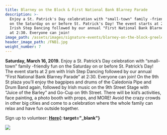 ```yaml
---
title: Blarney on the Block & First National Bank Blarney Parade
description: >-
  Enjoy a St. Patrick's Day celebration with "small-town" family -friendly fun
  on the Saturday on or before St. Patrick's Day! The event starts at 2 pm with
  Irish Step Dancing followed by our annual "First National Bank Blarney Parade"
  at 2:30. Everyone can join!
image_path: /assets/images/signature-events/blarney-on-the-block-greeley.png
header_image_path: /FNB1.jpg
weight_number: 7
---
```


**Saturday, March 16, 2019.** Enjoy a St. Patrick’s Day celebration with “small-town” family -friendly fun on the Saturday on or before St. Patrick’s Day\! The event starts at 2 pm with Irish Step Dancing followed by our annual “First National Bank Blarney Parade” at 2:30. Everyone can join\! On the 9th St plaza you’ll enjoy the bagpipes and drums of the Caledonia Pipe and Drum Band again, followed by Irish music on the 9th Street Stage with “Juice of the Barley” and Go-Cup on 9th Street. There will be kid’s activities, face painting, a photo booth with props, and MORE\! Avoid the crazy crowds in other big cities and come to a celebration where the whole family can relax and have fun outside together.

Sign up to volunteer:&nbsp;**[Here](https://www.signupgenius.com/go/10c094aaaaa2da13-8thannual){: target="_blank"}**

![](/assets/versions/fnb1---x----274-64x---.jpg)